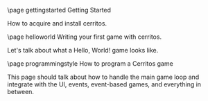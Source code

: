 \page gettingstarted Getting Started

How to acquire and install cerritos.

\page helloworld Writing your first game with cerritos.

Let's talk about what a Hello, World! game looks like.

\page programmingstyle How to program a Cerritos game

This page should talk about how to handle the main game loop and integrate
with the UI, events, event-based games, and everything in between.

